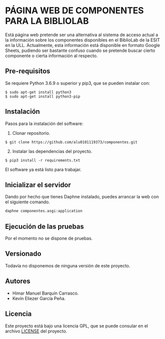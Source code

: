 # PÁGINA WEB DE COMPONENTES PARA LA BIBLIOLAB
Está página web pretende ser una alternativa al sistema de acceso actual a la información
sobre los componentes disponibles en el BiblioLab de la ESIT en la ULL. Actualmente, esta
información está disponible en formato Google Sheets, pudiendo ser bastante confuso cuando
se pretende buscar cierto componente o cierta información al respecto.

## Pre-requisitos
Se requiere Python 3.6.9 o superior y pip3, que se pueden instalar con:
```shell
$ sudo apt-get install python3
$ sudo apt-get install python3-pip
```

## Instalación
Pasos para la instalación del software:

1. Clonar repositorio.
```shell
$ git clone https://github.com/alu0101119373/componentes.git
```

2. Instalar las dependencias del proyecto.
```shell
$ pip3 install -r requirements.txt
```

El software ya está listo para trabajar.

## Inicializar el servidor

Dando por hecho que tienes Daphne instalado, puedes arrancar la web con el siguiente comando.

```bash
daphne componentes.asgi:application
```

## Ejecución de las pruebas
Por el momento no se dispone de pruebas.

## Versionado
Todavía no disponemos de ninguna versión de este proyecto.

## Autores
- Himar Manuel Barquín Carrasco.
- Kevin Eliezer García Peña.

## Licencia
Este proyecto está bajo una licencia GPL, que se puede consular en el archivo [LICENSE](./LICENSE) del proyecto.
